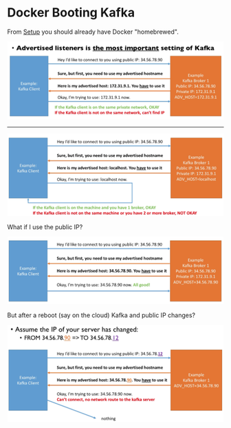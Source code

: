 # Docker Booting Kafka

From [Setup](../../docs/setup.md) you should already have Docker "homebrewed".

![Advertised Listener](images/advertised-listener-1.png)

---

![Advertised Listener](images/advertised-listener-2.png)


What if I use the public IP?

![Advertised Listener](images/advertised-listener-3.png)

But after a reboot (say on the cloud) Kafka and public IP changes?

![Advertised Listener](images/advertised-listener-4.png)